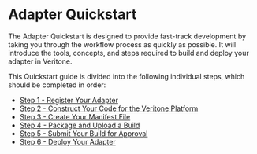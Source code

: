 # Adapter Quickstart

The Adapter Quickstart is designed to provide fast-track development by taking you through the workflow process as quickly as possible. It will introduce the tools, concepts, and steps required to build and deploy your adapter in Veritone.

This Quickstart guide is divided into the following individual steps, which should be completed in order:

* [Step 1 - Register Your Adapter](adapters/quick-start/step-1.md)
* [Step 2 - Construct Your Code for the Veritone Platform](adapters/quick-start/step-2.md)
* [Step 3 - Create Your Manifest File](adapters/quick-start/step-3.md)
* [Step 4 - Package and Upload a Build](adapters/quick-start/step-4.md)
* [Step 5 - Submit Your Build for Approval](adapters/quick-start/step-5.md)
* [Step 6 - Deploy Your Adapter](adapters/quick-start/step-6.md)
